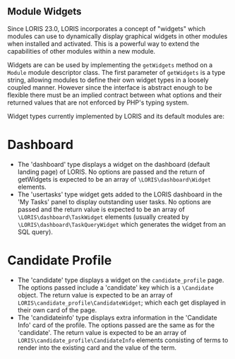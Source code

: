 ## Module Widgets

Since LORIS 23.0, LORIS incorporates a concept of "widgets" which
modules can use to dynamically display graphical widgets in other
modules when installed and activated. This is a powerful way to
extend the capabilities of other modules within a new module.

Widgets are can be used by implementing the `getWidgets` method
on a `Module` module descriptor class. The first parameter of
`getWidgets` is a type string, allowing modules to define their
own widget types in a loosely coupled manner. However since the
interface is abstract enough to be flexible there must be an implied
contract between what options and their returned values that are not
enforced by PHP's typing system.

Widget types currently implemented by LORIS and its default modules are:

# Dashboard

- The 'dashboard' type displays a widget on the dashboard (default landing
  page) of LORIS. No options are passed and the return of getWidgets is
  expected to be an array of `\LORIS\dashboard\Widget` elements.
- The 'usertasks' type widget gets added to the LORIS dashboard in the 
  'My Tasks' panel to display outstanding user tasks. No options are passed
  and the return value is expected to be an array of `\LORIS\dashboard\TaskWidget`
  elements (usually created by `\LORIS\dashboard\TaskQueryWidget` which generates
  the widget from an SQL query).

# Candidate Profile

- The 'candidate' type displays a widget on the `candidate_profile` page. The
  options passed include a 'candidate' key which is a `\Candidate` object.
  The return value is expected to be an array of `LORIS\candidate_profile\CandidateWidget`;
  which each get displayed in their own card of the page.
- The 'candidateinfo' type displays extra information in the 'Candidate Info'
  card of the profile. The options passed are the same as for the 'candidate'.
  The return value is expected to be an array of `LORIS\candidate_profile\CandidateInfo`
  elements consisting of terms to render into the existing card and the value of
  the term.
